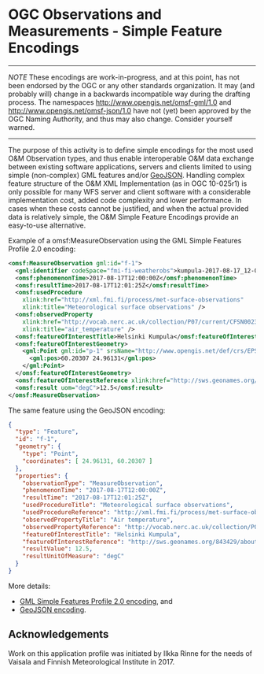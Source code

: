 # OGC Observations and Measurements - Simple Feature Encodings

---

*NOTE* These encodings are work-in-progress, and at this point, has not been endorsed by the OGC or any other standards organization. 
It may (and probably will) change in a backwards incompatible way during the drafting process. 
The namespaces http://www.opengis.net/omsf-gml/1.0 and http://www.opengis.net/omsf-json/1.0 have not (yet) 
been approved by the OGC Naming Authority, and thus may also change. Consider yourself warned.

---

The purpose of this activity is to define simple encodings for the most used O&M Observation types, and thus 
enable interoperable O&M data exchange between existing software applications, servers and clients limited to using simple (non-complex) 
GML features and/or [GeoJSON](http://geojson.org/). Handling complex feature structure of the O&M XML Implementation
(as in OGC 10-025r1)  is only possible for many WFS server and client software with a considerable implementation cost, 
added code complexity and lower performance. In cases when these costs cannot be justified, and when the actual provided 
data is relatively simple, the O&M Simple Feature Encodings provide an easy-to-use alternative.

Example of a omsf:MeasureObservation using the GML Simple Features Profile 2.0 encoding:

```xml
<omsf:MeasureObservation gml:id="f-1">
  <gml:identifier codeSpace="fmi-fi-weatherobs">kumpula-2017-08-17_12-00_air-temp-1</gml:identifier>
  <omsf:phenomenonTime>2017-08-17T12:00:00Z</omsf:phenomenonTime>
  <omsf:resultTime>2017-08-17T12:01:25Z</omsf:resultTime>
  <omsf:usedProcedure
    xlink:href="http://xml.fmi.fi/process/met-surface-observations"
    xlink:title="Meteorological surface observations" />
  <omsf:observedProperty
    xlink:href="http://vocab.nerc.ac.uk/collection/P07/current/CFSN0023/"
    xlink:title="air_temperature" />
  <omsf:featureOfInterestTitle>Helsinki Kumpula</omsf:featureOfInterestTitle>
  <omsf:featureOfInterestGeometry>
    <gml:Point gml:id="p-1" srsName="http://www.opengis.net/def/crs/EPSG/0/4258" srsDimension="2">
      <gml:pos>60.20307 24.96131</gml:pos>
    </gml:Point>
  </omsf:featureOfInterestGeometry>
  <omsf:featureOfInterestReference xlink:href="http://sws.geonames.org/843429/about.rdf"/>
  <omsf:result uom="degC">12.5</omsf:result>
</omsf:MeasureObservation>
```

The same feature using the GeoJSON encoding:
```json
{
  "type": "Feature",
  "id": "f-1",
  "geometry": {
    "type": "Point",
    "coordinates": [ 24.96131, 60.20307 ]
  },
  "properties": {
    "observationType": "MeasureObservation",
    "phenomenonTime": "2017-08-17T12:00:00Z",
    "resultTime": "2017-08-17T12:01:25Z",
    "usedProcedureTitle": "Meteorological surface observations",
    "usedProcedureReference": "http://xml.fmi.fi/process/met-surface-observations",
    "observedPropertyTitle": "Air temperature",
    "observedPropertyReference": "http://vocab.nerc.ac.uk/collection/P07/current/CFSN0023/",
    "featureOfInterestTitle": "Helsinki Kumpula",
    "featureOfInterestReference": "http://sws.geonames.org/843429/about.rdf",
    "resultValue": 12.5,
    "resultUnitOfMeasure": "degC"
  }
}
```

More details: 

* [GML Simple Features Profile 2.0 encoding](./omsf-gml), and
* [GeoJSON encoding](./omsf-json/).


## Acknowledgements

Work on this application profile was initiated by Ilkka Rinne for the needs of Vaisala and Finnish Meteorological Institute in 2017.


